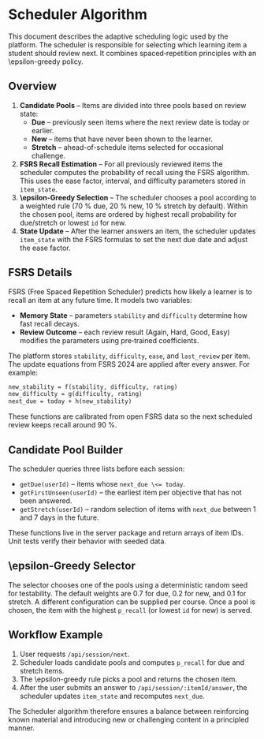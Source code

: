 # Scheduler Algorithm

This document describes the adaptive scheduling logic used by the platform. The scheduler is responsible for selecting which learning item a student should review next. It combines spaced‑repetition principles with an \epsilon-greedy policy.

## Overview

1. **Candidate Pools** – Items are divided into three pools based on review state:
   - **Due** – previously seen items where the next review date is today or earlier.
   - **New** – items that have never been shown to the learner.
   - **Stretch** – ahead-of-schedule items selected for occasional challenge.
2. **FSRS Recall Estimation** – For all previously reviewed items the scheduler computes the probability of recall using the FSRS algorithm. This uses the ease factor, interval, and difficulty parameters stored in `item_state`.
3. **\epsilon-Greedy Selection** – The scheduler chooses a pool according to a weighted rule (70 % due, 20 % new, 10 % stretch by default). Within the chosen pool, items are ordered by highest recall probability for due/stretch or lowest `id` for new.
4. **State Update** – After the learner answers an item, the scheduler updates `item_state` with the FSRS formulas to set the next due date and adjust the ease factor.

## FSRS Details

FSRS (Free Spaced Repetition Scheduler) predicts how likely a learner is to recall an item at any future time. It models two variables:

- **Memory State** – parameters `stability` and `difficulty` determine how fast recall decays.
- **Review Outcome** – each review result (Again, Hard, Good, Easy) modifies the parameters using pre‑trained coefficients.

The platform stores `stability`, `difficulty`, `ease`, and `last_review` per item. The update equations from FSRS 2024 are applied after every answer. For example:

```txt
new_stability = f(stability, difficulty, rating)
new_difficulty = g(difficulty, rating)
next_due = today + h(new_stability)
```

These functions are calibrated from open FSRS data so the next scheduled review keeps recall around 90 %.

## Candidate Pool Builder

The scheduler queries three lists before each session:

- `getDue(userId)` – items whose `next_due \<= today`.
- `getFirstUnseen(userId)` – the earliest item per objective that has not been answered.
- `getStretch(userId)` – random selection of items with `next_due` between 1 and 7 days in the future.

These functions live in the server package and return arrays of item IDs. Unit tests verify their behavior with seeded data.

## \epsilon-Greedy Selector

The selector chooses one of the pools using a deterministic random seed for testability. The default weights are 0.7 for due, 0.2 for new, and 0.1 for stretch. A different configuration can be supplied per course. Once a pool is chosen, the item with the highest `p_recall` (or lowest `id` for new) is served.

## Workflow Example

1. User requests `/api/session/next`.
2. Scheduler loads candidate pools and computes `p_recall` for due and stretch items.
3. The \epsilon-greedy rule picks a pool and returns the chosen item.
4. After the user submits an answer to `/api/session/:itemId/answer`, the scheduler updates `item_state` and recomputes `next_due`.

The Scheduler algorithm therefore ensures a balance between reinforcing known material and introducing new or challenging content in a principled manner.
